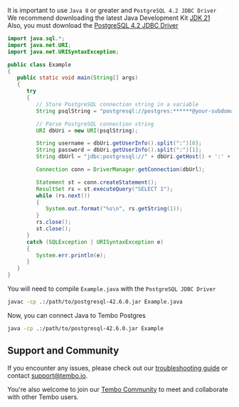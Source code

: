 It is important to use `Java 8` or greater and `PostgreSQL 4.2 JDBC Driver`  
We recommend downloading the latest Java Development Kit  [JDK 21](https://www.oracle.com/java/technologies/downloads/#java8-mac)  
Also, you must download the [PostgreSQL 4.2 JDBC Driver](https://jdbc.postgresql.org/download/)   

```java title="Example.java"
import java.sql.*;
import java.net.URI;
import java.net.URISyntaxException;

public class Example
{
   public static void main(String[] args)
   {
      try
      {
         // Store PostgreSQL connection string in a variable
         String psqlString = "postgresql://postgres:******@your-subdomain-here.data-1.use1.tembo.io:5432/postgres";

         // Parse PostgreSQL connection string
         URI dbUri = new URI(psqlString);

         String username = dbUri.getUserInfo().split(":")[0];
         String password = dbUri.getUserInfo().split(":")[1];
         String dbUrl = "jdbc:postgresql://" + dbUri.getHost() + ':' + dbUri.getPort() + dbUri.getPath() + "?user=" + username + "&password=" + password;

         Connection conn = DriverManager.getConnection(dbUrl);

         Statement st = conn.createStatement();
         ResultSet rs = st.executeQuery("SELECT 1");
         while (rs.next())
         {
            System.out.format("%s\n", rs.getString(1));
         }
         rs.close();
         st.close();
      }
      catch (SQLException | URISyntaxException e)
      {
         System.err.println(e);
      }
   }
}
```
You will need to compile `Example.java` with the `PostgreSQL JDBC Driver`

```bash title="shell"
javac -cp .:/path/to/postgresql-42.6.0.jar Example.java
```

Now, you can connect Java to Tembo Postgres
```bash title="shell"
java -cp .:/path/to/postgresql-42.6.0.jar Example
```

## Support and Community


If you encounter any issues, please check out our [troubleshooting guide](https://tembo.io/docs/tembo-cloud/troubleshooting) or contact [support@tembo.io](mailto:support@tembo.io).

You're also welcome to join our [Tembo Community](https://join.slack.com/t/tembocommunity/shared_invite/zt-23o25qt91-AnZoC1jhLMLubwia4GeNGw) to meet and collaborate with other Tembo users.


